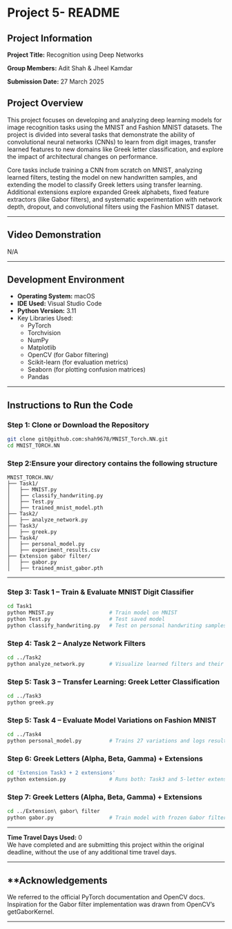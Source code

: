 # **Project 5- README**

## **Project Information**
**Project Title:** Recognition using Deep Networks

**Group Members:** Adit Shah & Jheel Kamdar

**Submission Date:** 27 March 2025

## **Project Overview**
This project focuses on developing and analyzing deep learning models for image recognition tasks using the MNIST and Fashion MNIST datasets. The project is divided into several tasks that demonstrate the ability of convolutional neural networks (CNNs) to learn from digit images, transfer learned features to new domains like Greek letter classification, and explore the impact of architectural changes on performance.

Core tasks include training a CNN from scratch on MNIST, analyzing learned filters, testing the model on new handwritten samples, and extending the model to classify Greek letters using transfer learning. Additional extensions explore expanded Greek alphabets, fixed feature extractors (like Gabor filters), and systematic experimentation with network depth, dropout, and convolutional filters using the Fashion MNIST dataset.


---

## **Video Demonstration**
N/A

---

## **Development Environment**
- **Operating System:** macOS
- **IDE Used:** Visual Studio Code
- **Python Version:** 3.11
- Key Libraries Used:
  - PyTorch
  - Torchvision
  - NumPy
  - Matplotlib
  - OpenCV (for Gabor filtering)
  - Scikit-learn (for evaluation metrics)
  - Seaborn (for plotting confusion matrices)
  - Pandas

---

## **Instructions to Run the Code**
### **Step 1: Clone or Download the Repository**  
```bash
git clone git@github.com:shah9678/MNIST_Torch.NN.git
cd MNIST_TORCH.NN
```
### **Step 2:Ensure your directory contains the following structure**
   ```
  MNIST_TORCH.NN/
├── Task1/
│   ├── MNIST.py
│   ├── classify_handwriting.py
│   ├── Test.py
│   ├── trained_mnist_model.pth
├── Task2/
│   ├── analyze_network.py
├── Task3/
│   ├── greek.py
├── Task4/
│   ├── personal_model.py
│   ├── experiment_results.csv
├── Extension gabor filter/
│   ├── gabor.py
│   ├── trained_mnist_gabor.pth

```
---
### **Step 3: Task 1 – Train & Evaluate MNIST Digit Classifier**  
```bash
cd Task1
python MNIST.py                  # Train model on MNIST
python Test.py                   # Test saved model
python classify_handwriting.py   # Test on personal handwriting samples
```
### **Step 4: Task 2 – Analyze Network Filters**  
```bash
cd ../Task2
python analyze_network.py        # Visualize learned filters and their effects
```
### **Step 5: Task 3 – Transfer Learning: Greek Letter Classification**  
```bash
cd ../Task3
python greek.py
```
### **Step 5: Task 4 – Evaluate Model Variations on Fashion MNIST**  
```bash
cd ../Task4
python personal_model.py         # Trains 27 variations and logs results
```
### **Step 6: Greek Letters (Alpha, Beta, Gamma) + Extensions**  
```bash
cd 'Extension Task3 + 2 extensions'
python extension.py              # Runs both: Task3 and 5-letter extension
```
### **Step 7: Greek Letters (Alpha, Beta, Gamma) + Extensions**  
```bash
cd ../Extension\ gabor\ filter
python gabor.py                  # Train model with frozen Gabor filters as conv1
```

---

**Time Travel Days Used:** 0  
We have completed and are submitting this project within the original deadline, without the use of any additional time travel days.

---

## **Acknowledgements
We referred to the official PyTorch documentation and OpenCV docs.
Inspiration for the Gabor filter implementation was drawn from OpenCV’s getGaborKernel.

---
